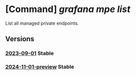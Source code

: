 # [Command] _grafana mpe list_

List all managed private endpoints.

## Versions

### [2023-09-01](/Resources/mgmt-plane/L3N1YnNjcmlwdGlvbnMve30vcmVzb3VyY2Vncm91cHMve30vcHJvdmlkZXJzL21pY3Jvc29mdC5kYXNoYm9hcmQvZ3JhZmFuYS97fS9tYW5hZ2VkcHJpdmF0ZWVuZHBvaW50cw==/2023-09-01.xml) **Stable**

<!-- mgmt-plane /subscriptions/{}/resourcegroups/{}/providers/microsoft.dashboard/grafana/{}/managedprivateendpoints 2023-09-01 -->

### [2024-11-01-preview](/Resources/mgmt-plane/L3N1YnNjcmlwdGlvbnMve30vcmVzb3VyY2Vncm91cHMve30vcHJvdmlkZXJzL21pY3Jvc29mdC5kYXNoYm9hcmQvZ3JhZmFuYS97fS9tYW5hZ2VkcHJpdmF0ZWVuZHBvaW50cw==/2024-11-01-preview.xml) **Stable**

<!-- mgmt-plane /subscriptions/{}/resourcegroups/{}/providers/microsoft.dashboard/grafana/{}/managedprivateendpoints 2024-11-01-preview -->
